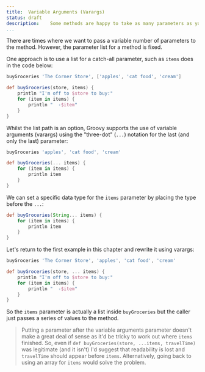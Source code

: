 ```yaml
---
title:	Variable Arguments (Varargs)
status:	draft
description:	Some methods are happy to take as many parameters as you can muster.
...
```


There are times where we want to pass a variable number of parameters to the method. However, the parameter list for a method is fixed.

One approach is to use a list for a catch-all parameter, such as `items` does in the code below:

```groovy
buyGroceries 'The Corner Store', ['apples', 'cat food', 'cream']

def buyGroceries(store, items) {
    println "I'm off to $store to buy:"
    for (item in items) {
        println "  -$item"
    }
}
```

Whilst the list path is an option, Groovy supports the use of variable arguments (varargs) using the "three-dot" (`...`) notation for the last (and only the last) parameter:

```groovy
buyGroceries 'apples', 'cat food', 'cream'

def buyGroceries(... items) {
    for (item in items) {
        println item
    }
}
```

We can set a specific data type for the `items` parameter by placing the type before the `...`:

```groovy
def buyGroceries(String... items) {
    for (item in items) {
        println item
    }
}
```

Let's return to the first example in this chapter and rewrite it using varargs:

```groovy
buyGroceries 'The Corner Store', 'apples', 'cat food', 'cream'

def buyGroceries(store, ... items) {
    println "I'm off to $store to buy:"
    for (item in items) {
        println "  -$item"
    }
}
```

So the `items` parameter is actually a list inside `buyGroceries` but the caller just passes a series of values to the method.

>Putting a parameter after the variable arguments parameter doesn't make a great deal of sense as it'd be tricky to work out where `items` finished. So, even if `def buyGroceries(store, ...items, travelTime)` was legitimate (and it isn't) I'd suggest that readability is lost and `travelTime` should appear before `items`. Alternatively, going back to using an array for `items` would solve the problem.
